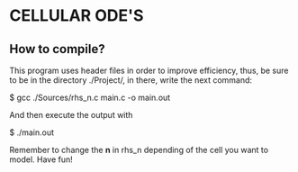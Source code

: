 # CELLULAR ODE'S

## How to compile?

This program uses header files in order to improve efficiency, thus, be sure to be in the directory ./Project/, in there, write the next command: 

$ gcc ./Sources/rhs_n.c main.c -o main.out

And then execute the output with

$ ./main.out

Remember to change the __n__ in rhs_n depending of the cell you want to model. Have fun!
